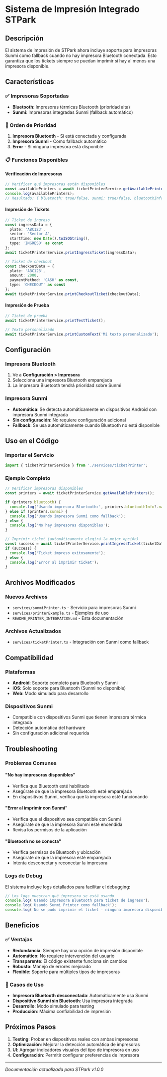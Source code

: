 # Sistema de Impresión Integrado STPark

## Descripción

El sistema de impresión de STPark ahora incluye soporte para impresoras Sunmi como fallback cuando no hay impresora Bluetooth conectada. Esto garantiza que los tickets siempre se puedan imprimir si hay al menos una impresora disponible.

## Características

### ✅ Impresoras Soportadas
- **Bluetooth**: Impresoras térmicas Bluetooth (prioridad alta)
- **Sunmi**: Impresoras integradas Sunmi (fallback automático)

### 🔄 Orden de Prioridad
1. **Impresora Bluetooth** - Si está conectada y configurada
2. **Impresora Sunmi** - Como fallback automático
3. **Error** - Si ninguna impresora está disponible

### 📋 Funciones Disponibles

#### Verificación de Impresoras
```typescript
// Verificar qué impresoras están disponibles
const availablePrinters = await ticketPrinterService.getAvailablePrinters();
console.log(availablePrinters);
// Resultado: { bluetooth: true/false, sunmi: true/false, bluetoothInfo: {...}, sunmiInfo: {...} }
```

#### Impresión de Tickets
```typescript
// Ticket de ingreso
const ingressData = {
  plate: 'ABC123',
  sector: 'Sector A',
  startTime: new Date().toISOString(),
  type: 'INGRESO' as const
};
await ticketPrinterService.printIngressTicket(ingressData);

// Ticket de checkout
const checkoutData = {
  plate: 'ABC123',
  amount: 2000,
  paymentMethod: 'CASH' as const,
  type: 'CHECKOUT' as const
};
await ticketPrinterService.printCheckoutTicket(checkoutData);
```

#### Impresión de Prueba
```typescript
// Ticket de prueba
await ticketPrinterService.printTestTicket();

// Texto personalizado
await ticketPrinterService.printCustomText('Mi texto personalizado');
```

## Configuración

### Impresora Bluetooth
1. Ve a **Configuración > Impresora**
2. Selecciona una impresora Bluetooth emparejada
3. La impresora Bluetooth tendrá prioridad sobre Sunmi

### Impresora Sunmi
- **Automática**: Se detecta automáticamente en dispositivos Android con impresora Sunmi integrada
- **Sin configuración**: No requiere configuración adicional
- **Fallback**: Se usa automáticamente cuando Bluetooth no está disponible

## Uso en el Código

### Importar el Servicio
```typescript
import { ticketPrinterService } from './services/ticketPrinter';
```

### Ejemplo Completo
```typescript
// Verificar impresoras disponibles
const printers = await ticketPrinterService.getAvailablePrinters();

if (printers.bluetooth) {
  console.log('Usando impresora Bluetooth:', printers.bluetoothInfo?.name);
} else if (printers.sunmi) {
  console.log('Usando impresora Sunmi como fallback');
} else {
  console.log('No hay impresoras disponibles');
}

// Imprimir ticket (automáticamente elegirá la mejor opción)
const success = await ticketPrinterService.printIngressTicket(ticketData);
if (success) {
  console.log('Ticket impreso exitosamente');
} else {
  console.log('Error al imprimir ticket');
}
```

## Archivos Modificados

### Nuevos Archivos
- `services/sunmiPrinter.ts` - Servicio para impresoras Sunmi
- `services/printerExample.ts` - Ejemplos de uso
- `README_PRINTER_INTEGRATION.md` - Esta documentación

### Archivos Actualizados
- `services/ticketPrinter.ts` - Integración con Sunmi como fallback

## Compatibilidad

### Plataformas
- **Android**: Soporte completo para Bluetooth y Sunmi
- **iOS**: Solo soporte para Bluetooth (Sunmi no disponible)
- **Web**: Modo simulado para desarrollo

### Dispositivos Sunmi
- Compatible con dispositivos Sunmi que tienen impresora térmica integrada
- Detección automática del hardware
- Sin configuración adicional requerida

## Troubleshooting

### Problemas Comunes

#### "No hay impresoras disponibles"
- Verifica que Bluetooth esté habilitado
- Asegúrate de que la impresora Bluetooth esté emparejada
- En dispositivos Sunmi, verifica que la impresora esté funcionando

#### "Error al imprimir con Sunmi"
- Verifica que el dispositivo sea compatible con Sunmi
- Asegúrate de que la impresora Sunmi esté encendida
- Revisa los permisos de la aplicación

#### "Bluetooth no se conecta"
- Verifica permisos de Bluetooth y ubicación
- Asegúrate de que la impresora esté emparejada
- Intenta desconectar y reconectar la impresora

### Logs de Debug
El sistema incluye logs detallados para facilitar el debugging:
```typescript
// Los logs muestran qué impresora se está usando
console.log('Usando impresora Bluetooth para ticket de ingreso');
console.log('Usando Sunmi Printer como fallback');
console.log('No se pudo imprimir el ticket - ninguna impresora disponible');
```

## Beneficios

### ✅ Ventajas
- **Redundancia**: Siempre hay una opción de impresión disponible
- **Automático**: No requiere intervención del usuario
- **Transparente**: El código existente funciona sin cambios
- **Robusto**: Manejo de errores mejorado
- **Flexible**: Soporte para múltiples tipos de impresoras

### 🎯 Casos de Uso
- **Impresora Bluetooth desconectada**: Automáticamente usa Sunmi
- **Dispositivo Sunmi sin Bluetooth**: Usa impresora integrada
- **Desarrollo**: Modo simulado para testing
- **Producción**: Máxima confiabilidad de impresión

## Próximos Pasos

1. **Testing**: Probar en dispositivos reales con ambas impresoras
2. **Optimización**: Mejorar la detección automática de impresoras
3. **UI**: Agregar indicadores visuales del tipo de impresora en uso
4. **Configuración**: Permitir configurar preferencias de impresora

---

*Documentación actualizada para STPark v1.0.0*
